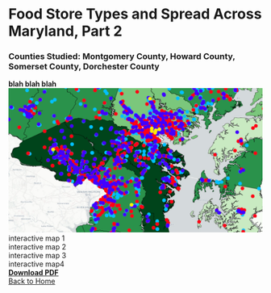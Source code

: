 # Food Store Types and Spread Across Maryland, Part 2
### Counties Studied: Montgomery County, Howard County, Somerset County, Dorchester County

**blah blah blah** 
<br>
[<img src="/FoodSpreadProject/incomelocations.PNG?raw=true"/>](/FoodSpreadProject/IncomeStoreLocations.pdf)
<br>
interactive map 1<br>
interactive map 2<br>
interactive map 3<br>
interactive map4 <br>
**[Download PDF](/FoodSpreadProject/AllPDFs_Project2_Peet.pdf)**
<br>
<a href="https://sophiepeet.github.io">Back to Home</a>

